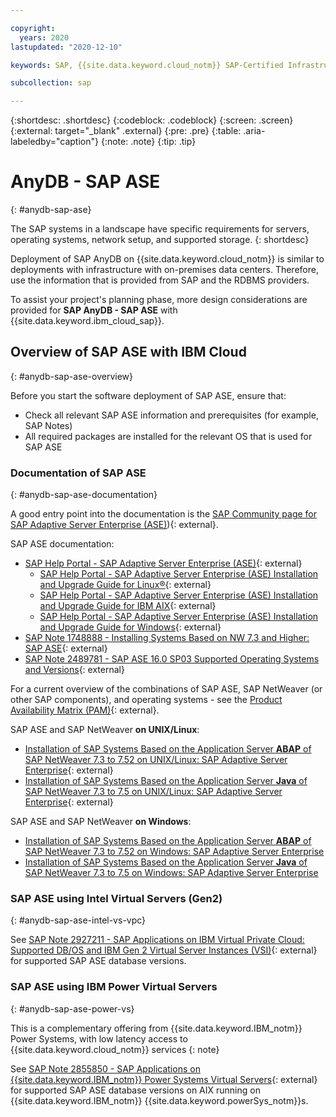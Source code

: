 ```yaml
---

copyright:
  years: 2020
lastupdated: "2020-12-10"

keywords: SAP, {{site.data.keyword.cloud_notm}} SAP-Certified Infrastructure, {{site.data.keyword.ibm_cloud_sap}}, SAP Workloads

subcollection: sap

---
```


{:shortdesc: .shortdesc}
{:codeblock: .codeblock}
{:screen: .screen}
{:external: target="_blank" .external}
{:pre: .pre}
{:table: .aria-labeledby="caption"}
{:note: .note}
{:tip: .tip}

# AnyDB - SAP ASE
{: #anydb-sap-ase}

The SAP systems in a landscape have specific requirements for servers, operating systems, network setup, and supported storage.
{: shortdesc}

Deployment of SAP AnyDB on {{site.data.keyword.cloud_notm}} is similar to deployments with infrastructure with on-premises data centers. Therefore, use the information that is provided from SAP and the RDBMS providers.

To assist your project's planning phase, more design considerations are provided for **SAP AnyDB - SAP ASE** with {{site.data.keyword.ibm_cloud_sap}}.

## Overview of SAP ASE with IBM Cloud
{: #anydb-sap-ase-overview}

Before you start the software deployment of SAP ASE, ensure that:
- Check all relevant SAP ASE information and prerequisites (for example, SAP Notes)
- All required packages are installed for the relevant OS that is used for SAP ASE

### Documentation of SAP ASE
{: #anydb-sap-ase-documentation}

A good entry point into the documentation is the [SAP Community page for SAP Adaptive Server Enterprise (ASE)](https://community.sap.com/topics/applications-on-ase)){: external}.

SAP ASE documentation:
- [SAP Help Portal - SAP Adaptive Server Enterprise (ASE)](https://help.sap.com/viewer/product/SAP_ASE/latest/en-US){: external}
  - [SAP Help Portal - SAP Adaptive Server Enterprise (ASE) Installation and Upgrade Guide for Linux&reg;](https://help.sap.com/viewer/23c3bb4a29be443ea887fa10871a30f8/latest/en-US){: external}
  - [SAP Help Portal - SAP Adaptive Server Enterprise (ASE) Installation and Upgrade Guide for IBM AIX](https://help.sap.com/viewer/07e2d10774874e3bb4d991ef08d678e8/latest/en-US){: external}
  - [SAP Help Portal - SAP Adaptive Server Enterprise (ASE) Installation and Upgrade Guide for Windows](https://help.sap.com/viewer/36031975851a4f82b1022a9df877280b/latest/en-US){: external}
- [SAP Note 1748888 - Installing Systems Based on NW 7.3 and Higher: SAP ASE](https://launchpad.support.sap.com/#/notes/1748888){: external}
- [SAP Note 2489781 - SAP ASE 16.0 SP03 Supported Operating Systems and Versions](https://launchpad.support.sap.com/#/notes/2489781){: external}

For a current overview of the combinations of SAP ASE, SAP NetWeaver (or other SAP components), and operating systems - see the [Product Availability Matrix (PAM)](http://support.sap.com/pam){: external}.


SAP ASE and SAP NetWeaver **on UNIX/Linux**:
- [Installation of SAP Systems Based on the Application Server **ABAP** of SAP NetWeaver 7.3 to 7.52 on UNIX/Linux: SAP Adaptive Server Enterprise](https://help.sap.com/viewer/e345db692e3c43928199d701df58c0d8/CURRENT_VERSION/en-US){: external}
- [Installation of SAP Systems Based on the Application Server **Java** of SAP NetWeaver 7.3 to 7.5 on UNIX/Linux: SAP Adaptive Server Enterprise](https://help.sap.com/viewer/01f04921ac57452983980fe83a3ce10d/CURRENT_VERSION/en-US){: external}

SAP ASE and SAP NetWeaver **on Windows**:
- [Installation of SAP Systems Based on the Application Server **ABAP** of SAP NetWeaver 7.3 to 7.52 on Windows: SAP Adaptive Server Enterprise](https://help.sap.com/viewer/b0c437ae5d1a4c70847bb55973923352/CURRENT_VERSION/en-US)
- [Installation of SAP Systems Based on the Application Server **Java** of SAP NetWeaver 7.3 to 7.5 on Windows: SAP Adaptive Server Enterprise](https://help.sap.com/viewer/2b04bc65d45544bb8ba67c258d4fb2e2/CURRENT_VERSION/en-US)


### SAP ASE using Intel Virtual Servers (Gen2)
{: #anydb-sap-ase-intel-vs-vpc}

See [SAP Note 2927211 - SAP Applications on IBM Virtual Private Cloud: Supported DB/OS and IBM Gen 2 Virtual Server Instances (VSI)](https://launchpad.support.sap.com/#/notes/2927211){: external} for supported SAP ASE database versions.


### SAP ASE using IBM Power Virtual Servers
{: #anydb-sap-ase-power-vs}

This is a complementary offering from {{site.data.keyword.IBM_notm}} Power Systems, with low latency access to {{site.data.keyword.cloud_notm}} services
{: note}

See [SAP Note 2855850 - SAP Applications on {{site.data.keyword.IBM_notm}} Power Systems Virtual Servers](https://launchpad.support.sap.com/#/notes/2855850){: external} for supported SAP ASE database versions on AIX running on {{site.data.keyword.IBM_notm}} {{site.data.keyword.powerSys_notm}}s.

